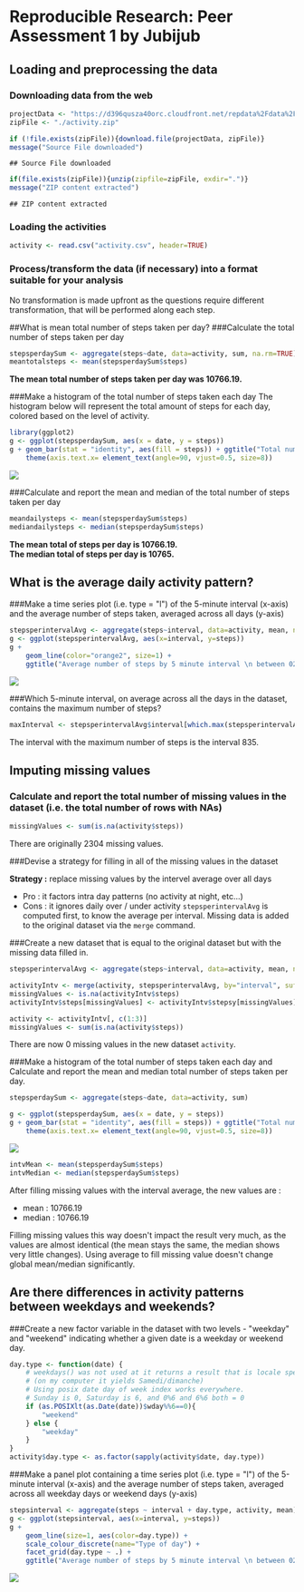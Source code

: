 # Reproducible Research: Peer Assessment 1 by Jubijub



## Loading and preprocessing the data

### Downloading data from the web


```r
projectData <- "https://d396qusza40orc.cloudfront.net/repdata%2Fdata%2Factivity.zip"
zipFile <- "./activity.zip"

if (!file.exists(zipFile)){download.file(projectData, zipFile)}
message("Source File downloaded")
```

```
## Source File downloaded
```

```r
if(file.exists(zipFile)){unzip(zipfile=zipFile, exdir=".")}
message("ZIP content extracted")
```

```
## ZIP content extracted
```

### Loading the activities


```r
activity <- read.csv("activity.csv", header=TRUE)
```

### Process/transform the data (if necessary) into a format suitable for your analysis
No transformation is made upfront as the questions require different transformation, that will be performed along each step.


##What is mean total number of steps taken per day?
###Calculate the total number of steps taken per day

```r
stepsperdaySum <- aggregate(steps~date, data=activity, sum, na.rm=TRUE)
meantotalsteps <- mean(stepsperdaySum$steps)
```
**The mean total number of steps taken per day was 10766.19.**

###Make a histogram of the total number of steps taken each day
The histogram below will represent the total amount of steps for each day, colored based on the level of activity.


```r
library(ggplot2)
g <- ggplot(stepsperdaySum, aes(x = date, y = steps))
g + geom_bar(stat = "identity", aes(fill = steps)) + ggtitle("Total number of steps per day \n between 02.10.2012 and 29.11.2012") +
    theme(axis.text.x= element_text(angle=90, vjust=0.5, size=8))
```

![](figure/figquestion2.2-1.png)<!-- -->

###Calculate and report the mean and median of the total number of steps taken per day

```r
meandailysteps <- mean(stepsperdaySum$steps)
mediandailysteps <- median(stepsperdaySum$steps)
```

**The mean total of steps per day is 10766.19.**  
**The median total of steps per day is 10765.**

## What is the average daily activity pattern?

###Make a time series plot (i.e. type = "l") of the 5-minute interval (x-axis) and the average number of steps taken, averaged across all days (y-axis)

```r
stepsperintervalAvg <- aggregate(steps~interval, data=activity, mean, na.rm=TRUE)
g <- ggplot(stepsperintervalAvg, aes(x=interval, y=steps))
g + 
    geom_line(color="orange2", size=1) +
    ggtitle("Average number of steps by 5 minute interval \n between 02.10.2012 and 29.11.2012")
```

![](figure/figquestion3.1-1.png)<!-- -->

###Which 5-minute interval, on average across all the days in the dataset, contains the maximum number of steps?

```r
maxInterval <- stepsperintervalAvg$interval[which.max(stepsperintervalAvg$steps)]
```
The interval with the maximum number of steps is the interval 835.

## Imputing missing values
### Calculate and report the total number of missing values in the dataset (i.e. the total number of rows with NAs)

```r
missingValues <- sum(is.na(activity$steps))
```
There are originally 2304 missing values.

###Devise a strategy for filling in all of the missing values in the dataset

**Strategy :** replace missing values by the intervel average over all days
   * Pro : it factors intra day patterns (no activity at night, etc...)
   * Cons : it ignores daily over / under activity
`stepsperintervalAvg` is computed first, to know the average per interval.
Missing data is added to the original dataset via the `merge` command.

###Create a new dataset that is equal to the original dataset but with the missing data filled in.

```r
stepsperintervalAvg <- aggregate(steps~interval, data=activity, mean, na.rm=TRUE)

activityIntv <- merge(activity, stepsperintervalAvg, by="interval", suffixes = c("", "y"))
missingValues <- is.na(activityIntv$steps)
activityIntv$steps[missingValues] <- activityIntv$stepsy[missingValues]

activity <- activityIntv[, c(1:3)]
missingValues <- sum(is.na(activity$steps))
```
There are now 0 missing values in the new dataset `activity`.

###Make a histogram of the total number of steps taken each day and Calculate and report the mean and median total number of steps taken per day.

```r
stepsperdaySum <- aggregate(steps~date, data=activity, sum)

g <- ggplot(stepsperdaySum, aes(x = date, y = steps))
g + geom_bar(stat = "identity", aes(fill = steps)) + ggtitle("Total number of steps per day \n between 02.10.2012 and 29.11.2012") +
    theme(axis.text.x= element_text(angle=90, vjust=0.5, size=8))
```

![](figure/figquestion4.4.1-1.png)<!-- -->


```r
intvMean <- mean(stepsperdaySum$steps)
intvMedian <- median(stepsperdaySum$steps)
```
After filling missing values with the interval average, the new values are :

* mean : 10766.19
* median : 10766.19

Filling missing values this way doesn't impact the result very much, as the values are almost identical (the mean stays the same, the median shows very little changes).
Using average to fill missing value doesn't change global mean/median significantly.


## Are there differences in activity patterns between weekdays and weekends?
###Create a new factor variable in the dataset with two levels - "weekday" and "weekend" indicating whether a given date is a weekday or weekend day.


```r
day.type <- function(date) {
    # weekdays() was not used at it returns a result that is locale specific
    # (on my computer it yields Samedi/dimanche)
    # Using posix date day of week index works everywhere.
    # Sunday is 0, Saturday is 6, and 0%6 and 6%6 both = 0
    if (as.POSIXlt(as.Date(date))$wday%%6==0){
        "weekend"
    } else {
        "weekday"
    }
}
activity$day.type <- as.factor(sapply(activity$date, day.type))
```

###Make a panel plot containing a time series plot (i.e. type = "l") of the 5-minute interval (x-axis) and the average number of steps taken, averaged across all weekday days or weekend days (y-axis)


```r
stepsinterval <- aggregate(steps ~ interval + day.type, activity, mean)
g <- ggplot(stepsinterval, aes(x=interval, y=steps))
g + 
    geom_line(size=1, aes(color=day.type)) +
    scale_colour_discrete(name="Type of day") +
    facet_grid(day.type ~ .) +
    ggtitle("Average number of steps by 5 minute interval \n between 02.10.2012 and 29.11.2012")
```

![](figure/figquestion5.2-1.png)<!-- -->
